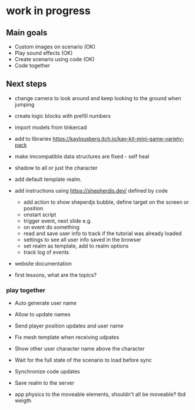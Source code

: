 # work in progress

## Main goals
- Custom images on scenario (OK)
- Play sound effects (OK)
- Create scenario using code (OK)
- Code together

## Next steps 

- change camera to look around and keep looking to the ground when jumping
- create logic blocks with prefill numbers
- import models from tinkercad
- add to libraries https://kaylousberg.itch.io/kay-kit-mini-game-variety-pack
- make imcompatible data structures are fixed - self heal
- shadow to all or just the character
- add default template realm.
- add instructions using https://shepherdjs.dev/ defined by code
    - add action to show sheperdjs bubble, define target on the screen or position
    - onstart script 
    - trigger event, next slide e.g.
    - on event do something
    - read and save user info to track if the tutorial was already loaded
    - settings to see all user info saved in the browser
    - set realm as template, add to realm options
    - track log of events

- website documentation
- first lessons, what are the topics?

### play together
- Auto generate user name
- Allow to update names
- Send player position updates and user name
- Fix mesh template when receiving udpates
- Show other user character name above the character
- Wait for the full state of the scenario to load before sync
- Synchronize code updates

- Save realm to the server
- app physics to the moveable elements, shouldn't all be moveable? tbd weigth


